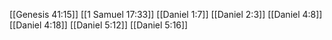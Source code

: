 [[Genesis 41:15]]
[[1 Samuel 17:33]]
[[Daniel 1:7]]
[[Daniel 2:3]]
[[Daniel 4:8]]
[[Daniel 4:18]]
[[Daniel 5:12]]
[[Daniel 5:16]]
